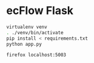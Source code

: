 # ecFlow Flask

``` sh
virtualenv venv
. ./venv/bin/activate
pip install < requirements.txt
python app.py

firefox localhost:5003
```
